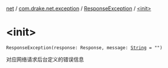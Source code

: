 [net](../../index.md) / [com.drake.net.exception](../index.md) / [ResponseException](index.md) / [&lt;init&gt;](./-init-.md)

# &lt;init&gt;

`ResponseException(response: Response, message: `[`String`](https://kotlinlang.org/api/latest/jvm/stdlib/kotlin/-string/index.html)` = "")`

对应网络请求后台定义的错误信息

